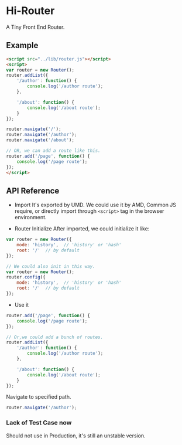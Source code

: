 # Hi-Router
A Tiny Front End Router.

## Example
```html
<script src="../lib/router.js"></script>
<script>
var router = new Router();
router.addList({
	'/author': function() {
		console.log('/author route');
	},

	'/about': function() {
		console.log('/about route');
	}
});

router.navigate('/');
router.navigate('/author');
router.navigate('/about');

// OR, we can add a route like this.
router.add('/page', function() {
	console.log('/page route');
});
</script>
```

## API Reference
- Import
It's exported by UMD. We could use it by AMD, Common JS require, or directly
import through ```<script>``` tag in the browser environment.

- Router Initialize
After imported, we could initialize it like:

```javascript
var router = new Router({
	mode: 'history',  // 'history' or 'hash'
	root: '/'  // by default
});

// We could also init in this way.
var router = new Router();
router.config({
	mode: 'history',  // 'history' or 'hash'
	root: '/'  // by default
});
```

- Use it

```javascript
router.add('/page', function() {
	console.log('/page route');
});

// Or,we could add a bunch of routes.
router.addList({
	'/author': function() {
		console.log('/author route');
	},

	'/about': function() {
		console.log('/about route');
	}
});
```

Navigate to specified path.
```javascript
router.navigate('/author');
```

### Lack of Test Case now
Should not use in Production, it's still an unstable version.
